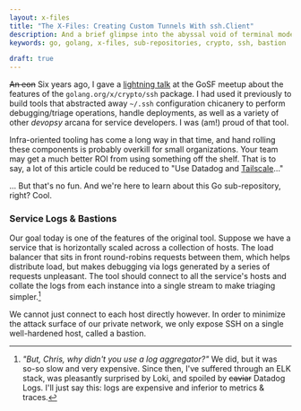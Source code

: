 ```yaml
---
layout: x-files
title: "The X-Files: Creating Custom Tunnels With ssh.Client"
description: And a brief glimpse into the abyssal void of terminal modes
keywords: go, golang, x-files, sub-repositories, crypto, ssh, bastion

draft: true
---
```


~~An eon~~ Six years ago, I gave a [lightning talk][talk] at the GoSF meetup about the features of the `golang.org/x/crypto/ssh` package. I had used it previously to build tools that abstracted away `~/.ssh` configuration chicanery to perform debugging/triage operations, handle deployments, as well as a variety of other _devopsy_ arcana for service developers. I was (am!) proud of that tool.

Infra-oriented tooling has come a long way in that time, and hand rolling these components is probably overkill for small organizations. Your team may get a much better ROI from using something off the shelf. That is to say, a lot of this article could be reduced to "Use Datadog and [Tailscale]..."

... But that's no fun. And we're here to learn about this Go sub-repository, right? Cool.

### Service Logs & Bastions

Our goal today is one of the features of the original tool. Suppose we have a service that is horizontally scaled across a collection of hosts. The load balancer that sits in front round-robins requests between them, which helps distribute load, but makes debugging via logs generated by a series of requests unpleasant. The tool should connect to all the service's hosts and collate the logs from each instance into a single stream to make triaging simpler.[^debugging]

[^debugging]: _"But, Chris, why didn't you use a log aggregator?"_ We did, but it was so-so slow and very expensive. Since then, I've suffered through an ELK stack, was pleasantly surprised by Loki, and spoiled by ~~caviar~~ Datadog Logs. I'll just say this: logs are expensive and inferior to metrics & traces.

We cannot just connect to each host directly however. In order to minimize the attack surface of our private network, we only expose SSH on a single well-hardened host, called a bastion.

[talk]: /talks/2016-08-25-ssh-with-go/slides.pdf
[Tailscale]: https://tailscale.com/